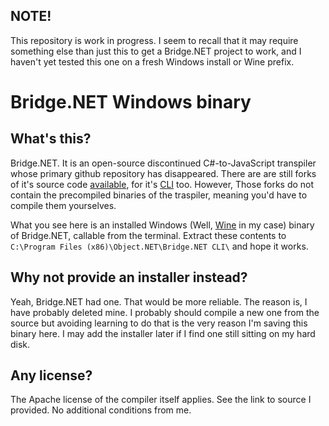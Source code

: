 ## NOTE!

This repository is work in progress. I seem to recall that it may require
something else than just this to get a Bridge.NET project to work, and I haven't
yet tested this one on a fresh Windows install or Wine prefix.

# Bridge.NET Windows binary

## What's this?

Bridge.NET. It is an open-source discontinued C#-to-JavaScript transpiler whose
primary github repository has disappeared. There are are still forks of
it's source code [available](https://github.com/dtsudo/Bridge.NET), for it's
[CLI](https://github.com/dtsudo/Bridge.NET-CLI) too. However, Those forks do not
contain the precompiled binaries of the traspiler, meaning you'd have to compile
them yourselves.

What you see here is an installed Windows (Well, [Wine](https://www.winehq.org/)
in my case) binary of Bridge.NET, callable from the terminal. Extract these
contents to `C:\Program Files (x86)\Object.NET\Bridge.NET CLI\` and hope it
works.

## Why not provide an installer instead?

Yeah, Bridge.NET had one. That would be more reliable. The reason is, I have
probably deleted mine. I probably should compile a new one from the source but
avoiding learning to do that is the very reason I'm saving this binary here. I
may add the installer later if I find one still sitting on my hard disk.

## Any license?

The Apache license of the compiler itself applies. See the link to source I
provided. No additional conditions from me.
